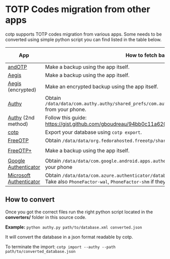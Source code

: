 # TOTP Codes migration from other apps
cotp supports TOTP codes migration from various apps.
Some needs to be converted using simple python script you can find listed in the table below.


| App | How to fetch backup | Needs conversion | cotp argument |
|--|--|--|--|
| [andOTP](https://github.com/andOTP/andOTP) | Make a backup using the app itself. | No |`--andotp` |
| [Aegis](https://github.com/beemdevelopment/Aegis) | Make a backup using the app itself. | No |`--aegis` |
| [Aegis](https://github.com/beemdevelopment/Aegis) (encrypted) | Make an encrypted backup using the app itself. | No |`--aegis-encrypted` |
| [Authy](https://authy.com/) | Obtain `/data/data/com.authy.authy/shared_prefs/com.authy.storage.tokens.authenticator.xml` from your phone. | [Yes](https://github.com/replydev/cotp/blob/master/converters/authy.py) | `--authy` |
| [Authy](https://authy.com/) (2nd method) | Follow this guide: https://gist.github.com/gboudreau/94bb0c11a6209c82418d01a59d958c93. | No | `--authy-exported` |
| [cotp](https://github.com/replydev/cotp) | Export your database using `cotp export`. | No |`--cotp` |
| [FreeOTP](https://freeotp.github.io/) | Obtain `/data/data/org.fedorahosted.freeotp/shared_prefs/tokens.xml` from your phone. | [Yes](https://github.com/replydev/cotp/blob/master/converters/freeotp.py) | `--freeotp` |
| [FreeOTP+](https://github.com/helloworld1/FreeOTPPlus) | Make a backup using the app itself. | No | `--freeotp-plus` |
| [Google Authenticator](https://play.google.com/store/apps/details?id=com.google.android.apps.authenticator2) | Obtain `/data/data/com.google.android.apps.authenticator2/databases/databases` from your phone | [Yes](https://github.com/replydev/cotp/blob/master/converters/gauth.py) | `--google-authenticator` |
| [Microsoft Authenticator](https://play.google.com/store/apps/details?id=com.azure.authenticator) | Obtain `/data/data/com.azure.authenticator/databases/PhoneFactor` from your phone. Take also `PhoneFactor-wal`, `PhoneFactor-shm` if they exist in the same folder. | [Yes](https://github.com/replydev/cotp/blob/master/converters/mauth.py) | `--microsoft-authenticator` |

## How to convert
Once you got the correct files run the right python script located in the **converters/** folder in this source code.

**Example:**
`python authy.py path/to/database.xml converted.json`

It will convert the database in a json format readable by cotp.

To terminate the import:
`cotp import --authy --path path/to/converted_database.json`
